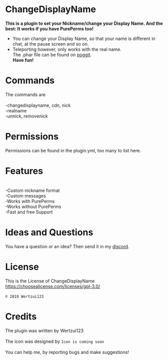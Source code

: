 # ChangeDisplayName
<b>This is a plugin to set your Nickname/change your Display Name. And the best: It works if you have PurePerms too!</b>
- You can change your Display Name, so that your name is different in chat, at the pause screen and so on.
- Teleporting however, only works with the real name.
<br>The .phar file can be found on <a href="https://poggit.pmmp.io/ci/Wertzui123/ChangeDisplayName/ChangeDisplayName">poggit</a>.
<br><b>Have fun!</b>

# Commands
The commands are
<br>
<br>-changedisplayname, cdn, nick
<br>-realname
<br>-unnick, removenick
<br>

# Permissions
Permissions can be found in the plugin.yml, too many to list here.
  
# Features
  <br>-Custom nickname format
  <br>-Custom messages
  <br>-Works with PurePerms
  <br>-Works without PurePerms
  <br>-Fast and free Support
  <br>
  
# Ideas and Questions
You have a question or an idea? Then send it in my <a href="https://discord.gg/eGhZGtF">discord</a>.

# License
This is the License of ChangeDisplayName
<br>https://choosealicense.com/licenses/gpl-3.0/<br>
<br><code>© 2019 Wertzui123</code>
  
  
# Credits
The plugin was written by Wertzui123
<br>
  <br>The icon was designed by <code>Icon is coming soon</code>
 <br>
  <br>You can help me, by reporting bugs and make suggestions!
